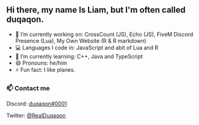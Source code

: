 ## Hi there, my name Is Liam, but I'm often called duqaqon.

- 🔭 I’m currently working on: CrossCount (JS), Echo (JS), FiveM Discord Presence (Lua), My Own Website (R & R markdown)
- 💻 Languages I code in: JavaScript and abit of Lua and R
- 🌱 I’m currently learning: C++, Java and TypeScript
- 😄 Pronouns: he/him
- ⚡ Fun fact: I like planes.

### 📫 Contact me

Discord: [duqaqon#0001](https://discordapp.com/users/389805816863260679)

Twitter: [@RealDuqaqon](https://twitter.com/RealDuqaqon)
